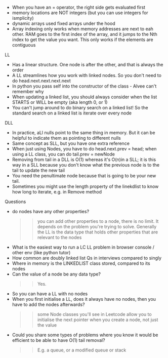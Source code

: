 - When you have an = operator, the right side gets evaluated first
- memory locations are NOT integers (but you can use integers for ismplicity)
- dynamic arrays used fixed arrays under the hood
- Array indexing only works when memory addresses are next to eah other. RAM goes to the first index of the array, and it jumps to the Nth index to get the value you want. This only works if the elements are contiguous

LL

- Has a linear structure. One node is after the other, and that is always the order
- A LL streamlines how you work with linked nodes. So you don't need to do head.next.next.next.next
- In python you pass self into the constructor of the class - Alvee can't remember why
- When updating a linked list, you should always consider when the list STARTS or WILL be empty (aka length 0, or 1)
- You can't jump around to do binary search on a linked list! So the standard search on a linked list is iterate over every node

DLL

- In practice, aLl nulls point to the same thing in memory. But it can be helpful to indicate them as pointing to different nulls
- Same concept as SLL, but you have one extra reference
- When just using Nodes, you have to do head.next.prev = head; when using a LL class, you can do tail.prev = newNode
- Removing from tail in a DLL is O(1) whereas it's O(n)in a SLL; it is this way in a SLL because you don't know what the previous node is to the tail to update the new tail
- You need the penultimate node because that is going to be your new tail.
- Sometimes you might use the length property of the linekdlist to know how long to iterate, e.g. in Remove method

Questions

- do nodes have any other properties?
  > > you can add other properties to a node, there is no limit. It depends on the problem you're trying to solve. Generally the LL is the data type that holds other properties that are relevant to the nodes
- What is the easiest way to run a LC LL problem in browser console / other env (like python tutor)
- How common are doubly linked list Qs in interviews compared to singly
- Where in memory is the LINKEDLIST class stored, compared to its nodes
- Can the value of a node be any data type?
  > > Yes.
- So you can have a LL with no nodes
- When you first initialise a LL, does it always have no nodes, then you have to add the nodes afterwards?
  > > some Node classes you'll see in Leetcode allow you to initialise the next pointer when you create a node, not just the value
- Could you share some types of problems where you know it would be efficient to be able to have O(1) tail removal?
  > > E.g. a queue, or a modified queue or stack
